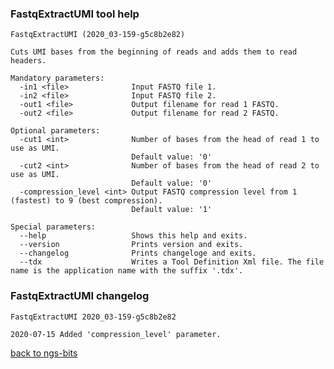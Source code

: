 ### FastqExtractUMI tool help
	FastqExtractUMI (2020_03-159-g5c8b2e82)
	
	Cuts UMI bases from the beginning of reads and adds them to read headers.
	
	Mandatory parameters:
	  -in1 <file>              Input FASTQ file 1.
	  -in2 <file>              Input FASTQ file 2.
	  -out1 <file>             Output filename for read 1 FASTQ.
	  -out2 <file>             Output filename for read 2 FASTQ.
	
	Optional parameters:
	  -cut1 <int>              Number of bases from the head of read 1 to use as UMI.
	                           Default value: '0'
	  -cut2 <int>              Number of bases from the head of read 2 to use as UMI.
	                           Default value: '0'
	  -compression_level <int> Output FASTQ compression level from 1 (fastest) to 9 (best compression).
	                           Default value: '1'
	
	Special parameters:
	  --help                   Shows this help and exits.
	  --version                Prints version and exits.
	  --changelog              Prints changeloge and exits.
	  --tdx                    Writes a Tool Definition Xml file. The file name is the application name with the suffix '.tdx'.
	
### FastqExtractUMI changelog
	FastqExtractUMI 2020_03-159-g5c8b2e82
	
	2020-07-15 Added 'compression_level' parameter.
[back to ngs-bits](https://github.com/imgag/ngs-bits)